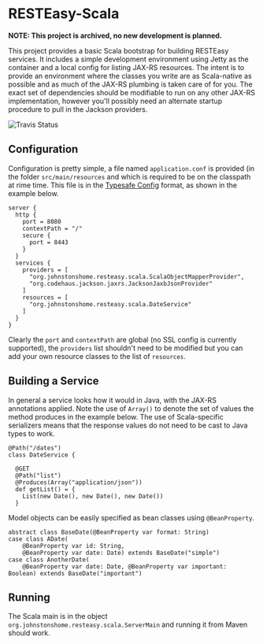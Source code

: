 # RESTEasy-Scala

**NOTE: This project is archived, no new development is planned.**

This project provides a basic Scala bootstrap for building RESTEasy services. It 
includes a simple development environment using Jetty as the container and a 
local config for listing JAX-RS resources. The intent is to provide an 
environment where the classes you write are as Scala-native as possible and as
much of the JAX-RS plumbing is taken care of for you. The exact set of dependencies
should be modifiable to run on any other JAX-RS implementation, however you'll 
possibly need an alternate startup procedure to pull in the Jackson providers.  

![Travis Status](https://travis-ci.org/johnstonskj/RESTEasy-Scala.svg)

## Configuration

Configuration is pretty simple, a file named `application.conf` is provided (in
the folder `src/main/resources` and which is required to be on the classpath at
rime time. This file is in the [Typesafe Config](org.johnstonshome.resteasy.scala)
format, as shown in the example below. 

```
server {
  http {
    port = 8080
    contextPath = "/"
    secure {
      port = 8443
    }
  }
  services {
    providers = [
      "org.johnstonshome.resteasy.scala.ScalaObjectMapperProvider",
      "org.codehaus.jackson.jaxrs.JacksonJaxbJsonProvider"
    ]
    resources = [
      "org.johnstonshome.resteasy.scala.DateService"
    ]
  }
}
```

Clearly the `port` and `contextPath` are global (no SSL config is currently 
supported), the `providers` list shouldn't need to be modified but you can
add your own resource classes to the list of `resources`. 

## Building a Service

In general a service looks how it would in Java, with the JAX-RS annotations
applied. Note the use of `Array()` to denote the set of values the method
produces in the example below. The use of Scala-specific serializers means
that the response values do not need to be cast to Java types to work.

```
@Path("/dates")
class DateService {

  @GET
  @Path("list")
  @Produces(Array("application/json"))
  def getList() = {
    List(new Date(), new Date(), new Date())
  }
```

Model objects can be easily specified as bean classes using `@BeanProperty`.

```
abstract class BaseDate(@BeanProperty var format: String)
case class ADate(
    @BeanProperty var id: String, 
    @BeanProperty var date: Date) extends BaseDate("simple")
case class AnotherDate(
    @BeanProperty var date: Date, @BeanProperty var important: Boolean) extends BaseDate("important") 
```

## Running

The Scala main is in the object `org.johnstonshome.resteasy.scala.ServerMain` and
running it from Maven should work.
